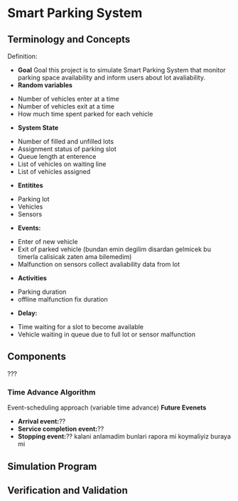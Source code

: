# Smart Parking System
## Terminology and Concepts
Definition: 

* **Goal** 
Goal this project is to simulate Smart Parking System that monitor parking space availability and inform users about lot avaliability.
* **Random variables**
- Number of vehicles enter at a time
- Number of vehicles exit at a time
- How much time spent parked for each vehicle
* **System State** 
- Number of filled and unfilled lots
- Assignment status of parking slot
- Queue length at enterence
- List of vehicles on waiting line
- List of vehicles assigned
* **Entitites** 
- Parking lot
- Vehicles
- Sensors
* **Events:**
- Enter of new vehicle
- Exit of parked vehicle (bundan emin degilim disardan gelmicek bu timerla calisicak zaten ama bilemedim)
- Malfunction on sensors collect avaliability data from lot
* **Activities**
- Parking duration
- offline malfunction fix duration
* **Delay:**
- Time waiting for a slot to become available
- Vehicle waiting in queue due to full lot or sensor malfunction
## Components
???
### Time Advance Algorithm
Event-scheduling approach (variable time advance)
**Future Evenets**
* **Arrival event:**??
* **Service completion event:**??
* **Stopping event:**?? kalani anlamadim bunlari rapora mi koymaliyiz buraya mi

## Simulation Program

## Verification and Validation
